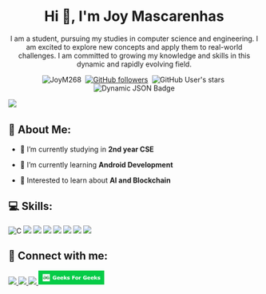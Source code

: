 <h1 align="center">Hi 👋, I'm Joy Mascarenhas</h1>
<p align = "center">I am a student, pursuing my studies in computer science and engineering. I am excited to explore new concepts and apply them to real-world challenges. I am committed to growing my knowledge and skills in this dynamic and rapidly evolving field.
</p>

<p align = "center"> 
  <img src="https://komarev.com/ghpvc/?username=JoyM268&label=Profile%20views&color=blue&style=for-the-badge" alt="JoyM268" />&nbsp;
  <a href="https://github.com/JoyM268?tab=followers"><img alt="GitHub followers" src="https://img.shields.io/github/followers/JoyM268?style=for-the-badge"></a>&nbsp;
  <img alt="GitHub User's stars" src="https://img.shields.io/github/stars/JoyM268?style=for-the-badge">&nbsp;
  <img alt="Dynamic JSON Badge" src="https://img.shields.io/badge/dynamic/json?url=https%3A%2F%2Fapi.github-star-counter.workers.dev%2Fuser%2FJoyM268&query=forks&style=for-the-badge&label=Forks">
</p>

<img src = "https://user-images.githubusercontent.com/74038190/241765440-80728820-e06b-4f96-9c9e-9df46f0cc0a5.gif"/>

<h2>🙂 About Me:</h2>

- 🔭 I’m currently  studying in **2nd year CSE**

- 🌱 I’m currently learning **Android Development**

- 💬 Interested to learn about **AI and Blockchain**

<p>
<h2>💻 Skills:</h2>
<p>
 <img src="https://img.shields.io/badge/C-00599C?style=for-the-badge&logo=c&logoColor=white" alt="C"/>
 <img src="https://img.shields.io/badge/C%2B%2B-00599C?style=for-the-badge&logo=c%2B%2B&logoColor=white" />
 <img src="https://img.shields.io/badge/HTML5-E34F26?style=for-the-badge&logo=html5&logoColor=white" />
 <img src="https://img.shields.io/badge/CSS3-1572B6?style=for-the-badge&logo=css3&logoColor=white" />
 <img src="https://img.shields.io/badge/java-%23ED8B00.svg?style=for-the-badge&logo=openjdk&logoColor=white" />
 <img src="https://img.shields.io/badge/javascript-%23323330.svg?style=for-the-badge&logo=javascript&logoColor=%23F7DF1E" />
 <img src="https://img.shields.io/badge/php-%23777BB4.svg?style=for-the-badge&logo=php&logoColor=white" />
 <img src="https://img.shields.io/badge/mysql-4479A1.svg?style=for-the-badge&logo=mysql&logoColor=white" />
</p>
</p>
 
<h2>📱 Connect with me:</h2>
<p>
 <a href="mailto:joymascarenhas268@gmail.com" target="blank">
  <img src="https://img.shields.io/badge/Gmail-D14836?style=for-the-badge&logo=gmail&logoColor=white"/>
 </a>
 <a href="https://linkedin.com/in/joy-mascarenhas" target="blank">
  <img src="https://img.shields.io/badge/LinkedIn-0077B5?style=for-the-badge&logo=linkedin&logoColor=white"/>
 </a>
 <a href="https://instagram.com/joym.7489" target="blank">
  <img src="https://img.shields.io/badge/Instagram-E4405F?style=for-the-badge&logo=instagram&logoColor=white"/>
 </a>
 <a href="https://www.geeksforgeeks.org/user/joymascarenhas/" target="blank">
  <img src="GFG Icon.png" width = "132"/>
 </a>
</p> 
